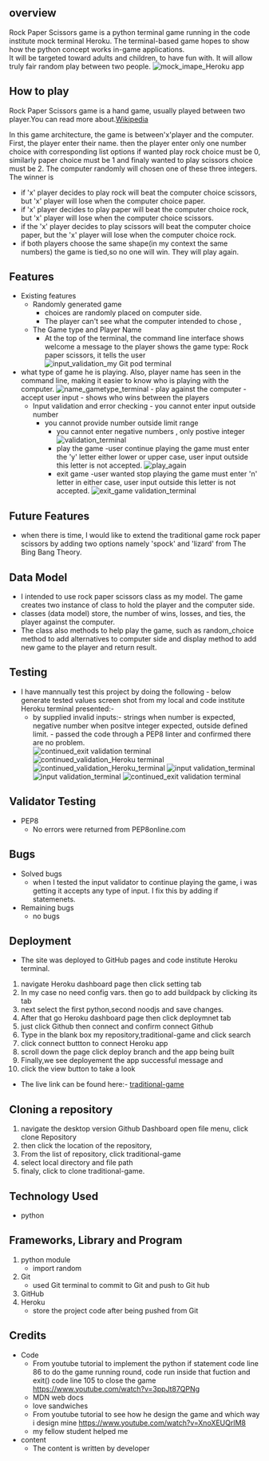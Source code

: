 
##   overview 
 
Rock Paper Scissors game is a python terminal game running in the code institute mock terminal Heroku.
The terminal-based game hopes to show how the python concept works in-game applications.  
It will be targeted toward adults and children, to have fun with. It will allow truly fair random play between two people.
![mock_imape_Heroku app](https://user-images.githubusercontent.com/116649197/226162114-5e931b52-106d-4d75-a2c3-803ad8970201.png)


##  How to play
Rock Paper Scissors game is a hand game, usually played between two player.You can read more about.[Wikipedia](https://en.wikipedia.org/wiki/Rock_paper_scissors) 

In this game architecture, the game is between'x'player and the computer. First, the player enter their name. then the player enter only one number choice with corresponding list options if wanted play rock choice must be 0, similarly paper choice must be 1 and finaly wanted to play scissors choice must be 2. The computer randomly will chosen one of these three integers.
The winner is 
 - if 'x' player decides to play rock will beat the computer choice scissors, but 'x' player will lose when the computer choice paper.
 - if 'x' player decides to play paper will beat the computer choice rock, but 'x' player will lose when the computer choice scissors.
 - if the 'x' player decides to play scissors will beat the computer choice paper, but the 'x' player will lose when the computer choice rock.
 - if both players choose the same shape(in my context the same numbers) the game is tied,so no one will win. They will play again. 
 ##   Features 
	
  - Existing features
       - Randomly generated game
          - choices are randomly placed on computer side.
          - The player can't see what the computer intended to chose ,
       - The Game type and Player Name 
          - At the top of the terminal, the command line interface shows welcome a message to 
              the player shows the game type: Rock paper scissors, it tells the user 
          ![input_validation_my Git pod terminal](https://user-images.githubusercontent.com/116649197/226163350-26a53051-29de-43d7-8758-8c97255c45eb.png)
- what type of game he is playing. Also, player name has seen in the 
               command line, making it easier to know who is playing  with the computer.
![name_gametype_terminal](https://user-images.githubusercontent.com/116649197/226162485-3ee14007-c36c-43a1-90f6-69bc44fd4b56.png)
           - play against the computer
           - accept user input
	   - shows who wins between the players
	- Input validation and error checking 
           - you cannot enter input outside number
	   - you cannot provide number outside limit range				
           - you cannot enter negative numbers , only postive integer
![validation_terminal](https://user-images.githubusercontent.com/116649197/226162983-406debf5-4fa8-4eec-8bd1-1a66609e9e6d.png)
         - play the game
             -user continue playing the game must enter the 'y' letter either 
              lower or upper case, user input outside this letter is not accepted.
![play_again](https://user-images.githubusercontent.com/116649197/226163018-bf87cefb-41ef-44f4-9908-4de08a4b7d43.png)
          - exit game
	      -user wanted stop playing the game must enter 'n' letter in 
               either case, user input outside this letter is not accepted.
![exit_game validation_terminal](https://user-images.githubusercontent.com/116649197/226162367-8f0eddb1-3f02-4135-bcdb-29556b89bb8d.png)
	

## Future Features
			
- when there is time, I would like to extend the traditional game rock paper scissors 
    by adding two options namely 'spock' and 'lizard' from The Bing Bang Theory.
			
## Data Model

- I intended to use rock paper scissors class as my model. The game creates two instance
    of class to hold  the player and the computer side.
- classes (data model) store, the number of wins, losses, and ties, the player against the computer.
- The class also methods to help play the game, such as random_choice method to add alternatives to computer side 
   and display method to add new game to the player and return result.

## Testing
   - I have mannually test this project by doing the following
    - below generate tested values screen shot  from my local and code institute Heroku terminal
      presented:-
      - by supplied invalid inputs:- strings when number is expected,
       negative number when positve integer expected, outside defined limit.
    - passed the code through a PEP8 linter and confirmed there are no
      problem.			
![continued_exit validation terminal](https://user-images.githubusercontent.com/116649197/226162822-4caa348c-2ffe-4422-8855-ffa4278607ef.png)
![continued_validation_Heroku terminal](https://user-images.githubusercontent.com/116649197/226162836-bf010ad7-eb82-4b64-a242-51ac81b326b4.png)
![continued_validation_Heroku_terminal](https://user-images.githubusercontent.com/116649197/226162849-c5bf2916-fc89-45b1-b688-4b1460df4e13.png)
![input validation_terminal](https://user-images.githubusercontent.com/116649197/226162724-84b3c8c2-ff99-41b5-86b7-d3975e3fa453.png)
![input validation_terminal](https://user-images.githubusercontent.com/116649197/226162456-a1eaf1ee-265a-4d61-9129-e90a537f6116.png)
![continued_exit validation terminal](https://user-images.githubusercontent.com/116649197/226162165-b55bfb52-586a-4b22-a4c6-dd8e93754cc6.png)	
## Validator Testing
  - PEP8			
	  - No errors were returned from PEP8online.com
## Bugs
  - Solved bugs
      - when I tested the input validator to continue playing the game, i was getting it accepts any type of input. 
        I fix this by adding if statemenets.
  - Remaining bugs
	  - no bugs 

## Deployment
 - The site was deployed to GitHub pages and code institute Heroku terminal.
1. navigate Heroku  dashboard page  then click setting tab
2. In my case no need config vars. then go to add buildpack by clicking its tab
3. next select the first python,second noodjs and save changes.
4. After  that go Heroku dashboard page  then click deploymnet tab
5. just click Github then connect and confirm connect Github
6. Type in the blank box my repository,traditional-game and click search
7. click connect buttton to connect Heroku app
8. scroll down the page click deploy branch and the app being built
9. Finally,we see deployement the app successful message and
10. click the view button to take a look
- The live link can be found here:- [traditional-game](https://traditional-play.herokuapp.com/)

## Cloning a repository
 1. navigate the desktop version Github Dashboard 
    open file menu, click clone Repository
 2. then click the location of the repository, 
 3. From the list of repository, click traditional-game
 4. select local directory and file path
 5. finaly, click to clone traditional-game.
## Technology Used
   - python
## Frameworks, Library and Program
1. python module
   - import random
2. Git
   - used Git terminal to commit to Git and push to Git hub
3. GitHub
4. Heroku
   - store the project code after being pushed from Git

## Credits
   - Code
      - From youtube tutorial to implement the python if statement code line 86
        to do the game running round, code run inside that fuction and exit() code line 105
        to close the game
        https://www.youtube.com/watch?v=3ppJt87QPNg
      - MDN web docs
      - love sandwiches 
      - From youtube tutorial to see how he design the game and which way i design mine
       https://www.youtube.com/watch?v=XnoXEUQrIM8
      - my fellow student helped me  
   - content
	   - The content is written by developer





